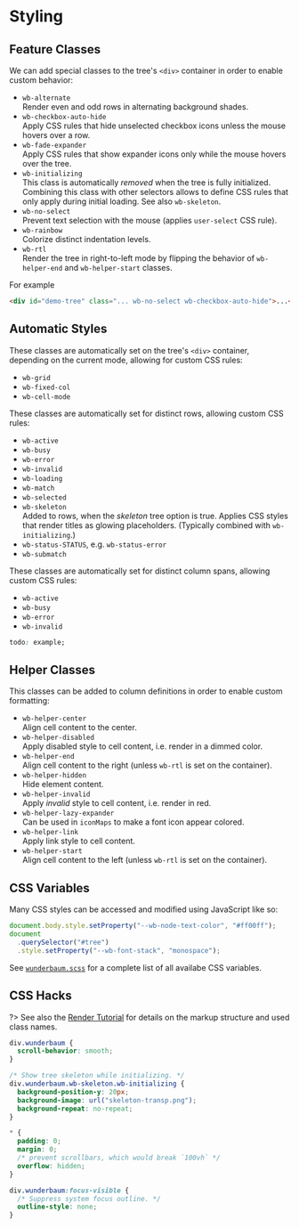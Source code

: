 # Styling

## Feature Classes

We can add special classes to the tree's `<div>` container in order to enable
custom behavior:

- `wb-alternate` <br>
  Render even and odd rows in alternating background shades.
- `wb-checkbox-auto-hide` <br>
  Apply CSS rules that hide unselected checkbox icons unless the mouse hovers
  over a row.
- `wb-fade-expander` <br>
  Apply CSS rules that show expander icons only while the mouse hovers over
  the tree.
- `wb-initializing` <br>
  This class is automatically _removed_ when the tree is fully initialized.
  Combining this class with other selectors allows to define CSS rules that only
  apply during initial loading. See also `wb-skeleton`.
- `wb-no-select` <br>
  Prevent text selection with the mouse (applies `user-select` CSS rule).
- `wb-rainbow` <br>
  Colorize distinct indentation levels.
- `wb-rtl` <br>
  Render the tree in right-to-left mode by flipping the behavior of `wb-helper-end`
  and `wb-helper-start` classes.

For example

```html
<div id="demo-tree" class="... wb-no-select wb-checkbox-auto-hide">...</div>
```

## Automatic Styles

These classes are automatically set on the tree's `<div>` container, depending
on the current mode, allowing for custom CSS rules:

- `wb-grid`
- `wb-fixed-col`
- `wb-cell-mode`

These classes are automatically set for distinct rows, allowing custom CSS rules:

- `wb-active`
- `wb-busy`
- `wb-error`
- `wb-invalid`
- `wb-loading`
- `wb-match`
- `wb-selected`
- `wb-skeleton` <br>
  Added to rows, when the _skeleton_ tree option is true.
  Applies CSS styles that render titles as glowing placeholders.
  (Typically combined with `wb-initializing`.)
- `wb-status-STATUS`, e.g. `wb-status-error`
- `wb-submatch`

These classes are automatically set for distinct column spans,
allowing custom CSS rules:

- `wb-active`
- `wb-busy`
- `wb-error`
- `wb-invalid`

```css
todo: example;
```

## Helper Classes

This classes can be added to column definitions in order to enable custom
formatting:

- `wb-helper-center` <br>
  Align cell content to the center.
- `wb-helper-disabled` <br>
  Apply disabled style to cell content, i.e. render in a dimmed color.
- `wb-helper-end` <br>
  Align cell content to the right (unless `wb-rtl` is set on the container).
- `wb-helper-hidden` <br>
  Hide element content.
- `wb-helper-invalid` <br>
  Apply _invalid_ style to cell content, i.e. render in red.
- `wb-helper-lazy-expander` <br>
  Can be used in `iconMaps` to make a font icon appear colored.
- `wb-helper-link` <br>
  Apply link style to cell content.
- `wb-helper-start` <br>
  Align cell content to the left (unless `wb-rtl` is set on the container).

## CSS Variables

Many CSS styles can be accessed and modified using JavaScript like so:

```js
document.body.style.setProperty("--wb-node-text-color", "#ff00ff");
document
  .querySelector("#tree")
  .style.setProperty("--wb-font-stack", "monospace");
```

See [`wunderbaum.scss`](https://github.com/mar10/wunderbaum/blob/main/src/wunderbaum.scss)
for a complete list of all availabe CSS variables.

## CSS Hacks

?> See also the [Render Tutorial](tutorial_render.md?id=custom-markup)
for details on the markup structure and used class names.

```css
div.wunderbaum {
  scroll-behavior: smooth;
}
```

```css
/* Show tree skeleton while initializing. */
div.wunderbaum.wb-skeleton.wb-initializing {
  background-position-y: 20px;
  background-image: url("skeleton-transp.png");
  background-repeat: no-repeat;
}
```

```css
* {
  padding: 0;
  margin: 0;
  /* prevent scrollbars, which would break `100vh` */
  overflow: hidden;
}
```

```css
div.wunderbaum:focus-visible {
  /* Suppress system focus outline. */
  outline-style: none;
}
```
